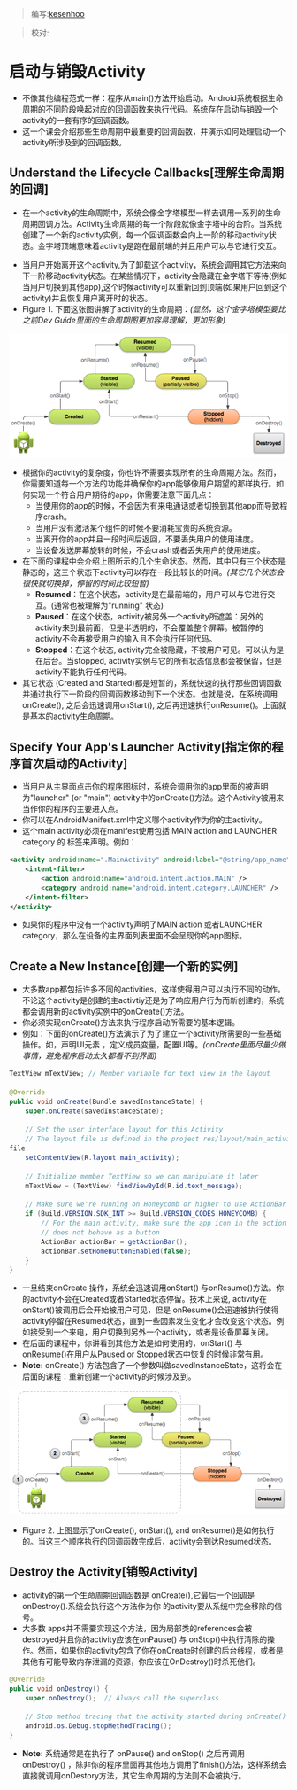 > 编写:[kesenhoo](https://github.com/kesenhoo)

> 校对:

# 启动与销毁Activity
* 不像其他编程范式一样：程序从main()方法开始启动。Android系统根据生命周期的不同阶段唤起对应的回调函数来执行代码。系统存在启动与销毁一个activity的一套有序的回调函数。
* 这一个课会介绍那些生命周期中最重要的回调函数，并演示如何处理启动一个activity所涉及到的回调函数。

## Understand the Lifecycle Callbacks[理解生命周期的回调]
* 在一个activity的生命周期中，系统会像金字塔模型一样去调用一系列的生命周期回调方法。Activity生命周期的每一个阶段就像金字塔中的台阶。当系统创建了一个新的activity实例，每一个回调函数会向上一阶的移动activity状态。金字塔顶端意味着activity是跑在最前端的并且用户可以与它进行交互。
<!-- more -->
* 当用户开始离开这个activity,为了卸载这个activity，系统会调用其它方法来向下一阶移动activity状态。在某些情况下，activity会隐藏在金字塔下等待(例如当用户切换到其他app),这个时候activity可以重新回到顶端(如果用户回到这个activity)并且恢复用户离开时的状态。
* Figure 1. 下面这张图讲解了activity的生命周期：*(显然，这个金字塔模型要比之前Dev Guide里面的生命周期图更加容易理解，更加形象)*

![basic-lifecycle](images/basic-lifecycle.png)

* 根据你的activity的复杂度，你也许不需要实现所有的生命周期方法。然而，你需要知道每一个方法的功能并确保你的app能够像用户期望的那样执行。如何实现一个符合用户期待的app，你需要注意下面几点：
  * 当使用你的app的时候，不会因为有来电通话或者切换到其他app而导致程序crash。
  * 当用户没有激活某个组件的时候不要消耗宝贵的系统资源。
  * 当离开你的app并且一段时间后返回，不要丢失用户的使用进度。
  * 当设备发送屏幕旋转的时候，不会crash或者丢失用户的使用进度。
* 在下面的课程中会介绍上图所示的几个生命状态。然而，其中只有三个状态是静态的，这三个状态下activity可以存在一段比较长的时间。*(其它几个状态会很快就切换掉，停留的时间比较短暂)*
  * **Resumed**：在这个状态，activity是在最前端的，用户可以与它进行交互。(通常也被理解为"running" 状态)
  * **Paused**：在这个状态，activity被另外一个activity所遮盖：另外的activity来到最前面，但是半透明的，不会覆盖整个屏幕。被暂停的activity不会再接受用户的输入且不会执行任何代码。
  * **Stopped**：在这个状态, activity完全被隐藏，不被用户可见。可以认为是在后台。当stopped, activity实例与它的所有状态信息都会被保留，但是activity不能执行任何代码。
* 其它状态 (Created and Started)都是短暂的，系统快速的执行那些回调函数并通过执行下一阶段的回调函数移动到下一个状态。也就是说，在系统调用onCreate(), 之后会迅速调用onStart(), 之后再迅速执行onResume()。上面就是基本的activity生命周期。

## Specify Your App's Launcher Activity[指定你的程序首次启动的Activity]
* 当用户从主界面点击你的程序图标时，系统会调用你的app里面的被声明为"launcher" (or "main") activity中的onCreate()方法。这个Activity被用来当作你的程序的主要进入点。
* 你可以在AndroidManifest.xml中定义哪个activity作为你的主activity。
* 这个main activity必须在manifest使用包括 MAIN action and LAUNCHER category 的 <intent-filter> 标签来声明。例如：

```xml
<activity android:name=".MainActivity" android:label="@string/app_name">
    <intent-filter>
        <action android:name="android.intent.action.MAIN" />
        <category android:name="android.intent.category.LAUNCHER" />
    </intent-filter>
</activity>
```

* 如果你的程序中没有一个activity声明了MAIN action 或者LAUNCHER category，那么在设备的主界面列表里面不会呈现你的app图标。

## Create a New Instance[创建一个新的实例]
* 大多数app都包括许多不同的activities，这样使得用户可以执行不同的动作。不论这个activity是创建的主activtiy还是为了响应用户行为而新创建的，系统都会调用新的activity实例中的onCreate()方法。
* 你必须实现onCreate()方法来执行程序启动所需要的基本逻辑。
* 例如：下面的onCreate()方法演示了为了建立一个activity所需要的一些基础操作。如，声明UI元素 ，定义成员变量，配置UI等。*(onCreate里面尽量少做事情，避免程序启动太久都看不到界面)*

```java
TextView mTextView; // Member variable for text view in the layout

@Override
public void onCreate(Bundle savedInstanceState) {
    super.onCreate(savedInstanceState);

    // Set the user interface layout for this Activity
    // The layout file is defined in the project res/layout/main_activity.xml
file
    setContentView(R.layout.main_activity);

    // Initialize member TextView so we can manipulate it later
    mTextView = (TextView) findViewById(R.id.text_message);

    // Make sure we're running on Honeycomb or higher to use ActionBar APIs
    if (Build.VERSION.SDK_INT >= Build.VERSION_CODES.HONEYCOMB) {
        // For the main activity, make sure the app icon in the action bar
        // does not behave as a button
        ActionBar actionBar = getActionBar();
        actionBar.setHomeButtonEnabled(false);
    }
}
```

* 一旦结束onCreate 操作，系统会迅速调用onStart() 与onResume()方法。你的activity不会在Created或者Started状态停留。技术上来说, activity在onStart()被调用后会开始被用户可见，但是 onResume()会迅速被执行使得activity停留在Resumed状态，直到一些因素发生变化才会改变这个状态。例如接受到一个来电，用户切换到另外一个activity，或者是设备屏幕关闭。
* 在后面的课程中，你讲看到其他方法是如何使用的，onStart() 与 onResume()在用户从Paused or Stopped状态中恢复的时候非常有用。
* **Note:** onCreate() 方法包含了一个参数叫做savedInstanceState，这将会在后面的课程：重新创建一个activity的时候涉及到。

![basic_lifecycle-create](images/basic-lifecycle-create.png)

* Figure 2. 上图显示了onCreate(), onStart(), and onResume()是如何执行的。当这三个顺序执行的回调函数完成后，activity会到达Resumed状态。

## Destroy the Activity[销毁Activity]
* activity的第一个生命周期回调函数是 onCreate(),它最后一个回调是 onDestroy().系统会执行这个方法作为你 的activity要从系统中完全移除的信号。
* 大多数 apps并不需要实现这个方法，因为局部类的references会被destroyed并且你的activity应该在onPause() 与 onStop()中执行清除的操作。然而，如果你的activity包含了你在onCreate时创建的后台线程，或者是其他有可能导致内存泄漏的资源，你应该在OnDestroy()时杀死他们。

```java
@Override
public void onDestroy() {
    super.onDestroy();  // Always call the superclass

    // Stop method tracing that the activity started during onCreate()
    android.os.Debug.stopMethodTracing();
}
```

* **Note:** 系统通常是在执行了 onPause() and onStop() 之后再调用onDestroy() ，除非你的程序里面再其他地方调用了finish()方法，这样系统会直接就调用onDestory方法，其它生命周期的方法则不会被执行。
